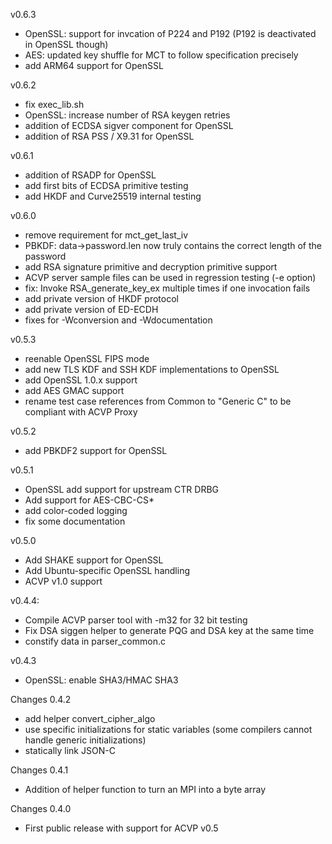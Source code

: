v0.6.3
- OpenSSL: support for invcation of P224 and P192 (P192 is deactivated in OpenSSL though)
- AES: updated key shuffle for MCT to follow specification precisely
- add ARM64 support for OpenSSL

v0.6.2
- fix exec_lib.sh
- OpenSSL: increase number of RSA keygen retries
- addition of ECDSA sigver component for OpenSSL
- addition of RSA PSS / X9.31 for OpenSSL

v0.6.1
- addition of RSADP for OpenSSL
- add first bits of ECDSA primitive testing
- add HKDF and Curve25519 internal testing

v0.6.0
- remove requirement for mct_get_last_iv
- PBKDF: data->password.len now truly contains the correct length of the password
- add RSA signature primitive and decryption primitive support
- ACVP server sample files can be used in regression testing (-e option)
- fix: Invoke RSA_generate_key_ex multiple times if one invocation fails
- add private version of HKDF protocol
- add private version of ED-ECDH
- fixes for -Wconversion and -Wdocumentation

v0.5.3
- reenable OpenSSL FIPS mode
- add new TLS KDF and SSH KDF implementations to OpenSSL
- add OpenSSL 1.0.x support
- add AES GMAC support
- rename test case references from Common to "Generic C" to be compliant with
  ACVP Proxy

v0.5.2
- add PBKDF2 support for OpenSSL

v0.5.1
- OpenSSL add support for upstream CTR DRBG
- Add support for AES-CBC-CS*
- add color-coded logging
- fix some documentation

v0.5.0
- Add SHAKE support for OpenSSL
- Add Ubuntu-specific OpenSSL handling
- ACVP v1.0 support

v0.4.4:
- Compile ACVP parser tool with -m32 for 32 bit testing
- Fix DSA siggen helper to generate PQG and DSA key at the same time
- constify data in parser_common.c

v0.4.3
- OpenSSL: enable SHA3/HMAC SHA3

Changes 0.4.2
- add helper convert_cipher_algo
- use specific initializations for static variables (some compilers cannot handle generic initializations)
- statically link JSON-C

Changes 0.4.1
 * Addition of helper function to turn an MPI into a byte array

Changes 0.4.0
 * First public release with support for ACVP v0.5
